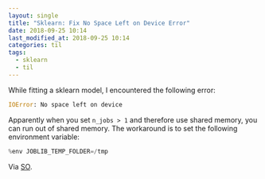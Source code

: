 ```yaml
---
layout: single
title: "Sklearn: Fix No Space Left on Device Error"
date: 2018-09-25 10:14
last_modified_at: 2018-09-25 10:14
categories: til
tags:
  - sklearn
  - til
---
```


While fitting a sklearn model, I encountered the following error:

```python
IOError: No space left on device
```

Apparently when you set `n_jobs > 1` and therefore use shared memory,
you can run out of shared memory.
The workaround is to set the following environment variable:

```python
%env JOBLIB_TEMP_FOLDER=/tmp
```

Via [SO](https://stackoverflow.com/a/49154587/1257318).

